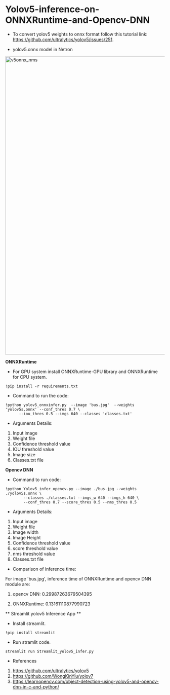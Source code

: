 # Yolov5-inference-on-ONNXRuntime-and-Opencv-DNN

* To convert yolov5 weights to onnx format follow this tutorial link: https://github.com/ultralytics/yolov5/issues/251.

* yolov5.onnx model in Netron
<img width="941" alt="v5onnx_nms" src="https://user-images.githubusercontent.com/64680838/207949434-6cb25740-57d1-420b-8384-f81cb33fd284.PNG">

**ONNXRuntime**

* For GPU system install ONNXRuntime-GPU library and ONNXRuntime for CPU system.
```
!pip install -r requirements.txt
```

* Command to run the code:

```
!python yolov5_onnxinfer.py  --image 'bus.jpg'  --weights 'yolov5s.onnx' --conf_thres 0.7 \
      --iou_thres 0.5 --imgs 640 --classes 'classes.txt'
```
* Arguments Details:
1. Input image
2. Weight file
3. Confidence threshold value
4. IOU threshold value
5. Image size
6. Classes.txt file

**Opencv DNN**

* Command to run code:

```
!python Yolov5_infer_opencv.py --image ./bus.jpg --weights ./yolov5s.onnx \
        --classes ./classes.txt --imgs_w 640 --imgs_h 640 \
        --conf_thres 0.7 --score_thres 0.5 --nms_thres 0.5
```
* Arguments Details:
1. Input image
2. Weight file
3. Image width
4. Image Height
5. Confidence threshold value
6. score threshold value
7. nms threshold value
8. Classes.txt file

* Comparison of inference time:

For image 'bus.jpg', inference time of ONNXRuntime and opencv DNN module are:

  1. opencv DNN: 0.29987263679504395
 
 2. ONNXRuntime: 0.13161110877990723

** Streamlit yolov5 Inference App **

* Install streamlit.

```
!pip install streamlit
```

* Run stramlit code.

```
streamlit run Streamlit_yolov5_infer.py
```


* References
1. https://github.com/ultralytics/yolov5
2. https://github.com/WongKinYiu/yolov7
3. https://learnopencv.com/object-detection-using-yolov5-and-opencv-dnn-in-c-and-python/

